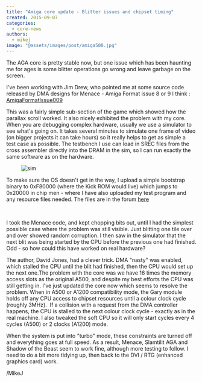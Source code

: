 ```yaml
---
title: "Amiga core update - Blitter issues and chipset timing"
created: 2015-09-07
categories: 
  - core-news
authors: 
  - mikej
image: "@assets/images/post/amiga500.jpg"
---
```


The AGA core is pretty stable now, but one issue which has been haunting me for ages is some blitter operations go wrong and leave garbage on the screen.

I've been working with Jim Drew, who pointed me at some source code released by DMA designs for Menace - Amiga Format issue 8 or 9 I think : [AmigaFormatIssue009](https://archive.org/details/AmigaFormatIssue009199004FuturePublishingGB300dpi)

This was a fairly simple sub-section of the game which showed how the parallax scroll worked. It also nicely exhibited the problem with my core. When you are debugging complex hardware, usually we use a simulator to see what's going on. It takes several minutes to simulate one frame of video (on bigger projects it can take hours) so it really helps to get as simple a test case as possible. The testbench I use can load in SREC files from the cross assembler directly into the DRAM in the sim, so I can run exactly the same software as on the hardware.

<figure>

![sim](@assets/images/post/sim.gif)

</figure>

To make sure the OS doesn't get in the way, I upload a simple bootstrap binary to 0xF80000 (where the Kick ROM would live) which jumps to 0x20000 in chip men - where I have also uploaded my test program and any resource files needed. The files are in the forum [here](http://www.fpgaarcade.com/punbb/viewtopic.php?id=232&p=34)

 

I took the Menace code, and kept chopping bits out, until I had the simplest possible case where the problem was still visible. Just blitting one tile over and over showed random corruption. I then saw in the simulator that the next blit was being started by the CPU before the previous one had finished. Odd - so how could this have worked on real hardware?

The author, David Jones, had a clever trick. DMA "nasty" was enabled, which stalled the CPU until the blit had finished, then the CPU would set up the next one.The problem with the core was we have 16 times the memory access slots as the original A500, and despite my best efforts the CPU was still getting in. I've just updated the core now which seems to resolve the problem. When in A500 or A1200 compatibility mode, the Gary module holds off any CPU access to chipset resources until a colour clock cycle (roughly 3MHz).  If a collision with a request from the DMA controller happens, the CPU is stalled to the next colour clock cycle - exactly as in the real machine. I also tweaked the soft CPU so it will only start cycles every 4 cycles (A500) or 2 clocks (A1200) mode.

When the system is put into "turbo" mode, these constraints are turned off and everything goes at full speed. As a result, Menace, Slamtilit AGA and Shadow of the Beast seem to work fine, although more testing to follow. I need to do a bit more tidying up, then back to the DVI / RTG (enhanced graphics card) work.

/MikeJ
